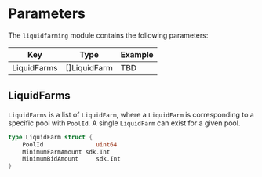 <!-- order: 6 -->

# Parameters

The `liquidfarming` module contains the following parameters:

| Key                        | Type         | Example                                        |
| -------------------------- | ------------ | ---------------------------------------------- |
| LiquidFarms                | []LiquidFarm | TBD                                            |

## LiquidFarms

`LiquidFarms` is a list of `LiquidFarm`, where a `LiquidFarm` is corresponding to a specific pool with `PoolId`. 
A single `LiquidFarm` can exist for a given pool.


```go
type LiquidFarm struct {
	PoolId               uint64
	MinimumFarmAmount sdk.Int
	MinimumBidAmount     sdk.Int
}
```

